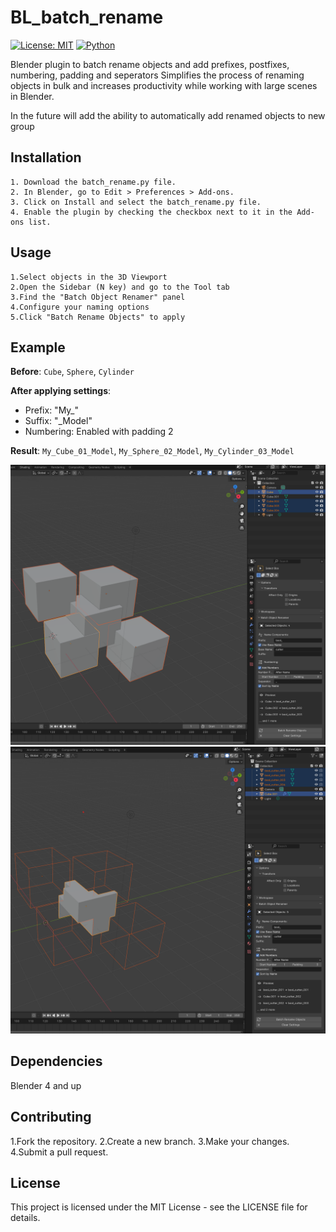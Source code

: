 # BL_batch_rename

[![License: MIT](https://img.shields.io/badge/License-MIT-yellow.svg)](https://opensource.org/licenses/MIT)
[![Python](https://img.shields.io/badge/Python-3.6%2B-blue)](https://www.python.org/)

Blender plugin to batch rename objects and add prefixes, postfixes, numbering, padding and seperators
Simplifies the process of renaming objects in bulk and increases productivity while working with large scenes in Blender.


In the future will add the ability to automatically add renamed objects to new group

## Installation
    1. Download the batch_rename.py file.
    2. In Blender, go to Edit > Preferences > Add-ons.
    3. Click on Install and select the batch_rename.py file.
    4. Enable the plugin by checking the checkbox next to it in the Add-ons list.

## Usage
    1.Select objects in the 3D Viewport
    2.Open the Sidebar (N key) and go to the Tool tab
    3.Find the "Batch Object Renamer" panel
    4.Configure your naming options
    5.Click "Batch Rename Objects" to apply

## Example

**Before**: `Cube`, `Sphere`, `Cylinder`

**After applying settings**:
- Prefix: "My_"
- Suffix: "_Model"
- Numbering: Enabled with padding 2

**Result**: `My_Cube_01_Model`, `My_Sphere_02_Model`, `My_Cylinder_03_Model`

![Before](images/before.png)![After](images/after.png)



## Dependencies
Blender 4 and up

## Contributing
1.Fork the repository.
2.Create a new branch.
3.Make your changes.
4.Submit a pull request.

## License
This project is licensed under the MIT License - see the LICENSE file for details.